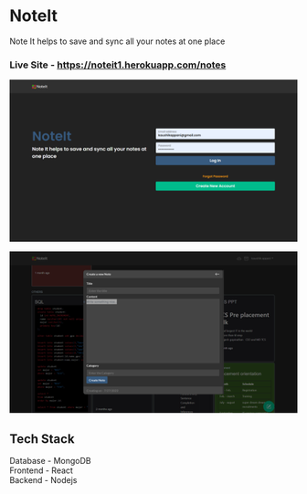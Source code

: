 # NoteIt
Note It helps to save and sync all your notes at one place

### Live Site - https://noteit1.herokuapp.com/notes

![Home page](/UI/UI1.png)

![Home page](/UI/UI2.png)

## Tech Stack
Database - MongoDB     
Frontend - React       
Backend  - Nodejs   
